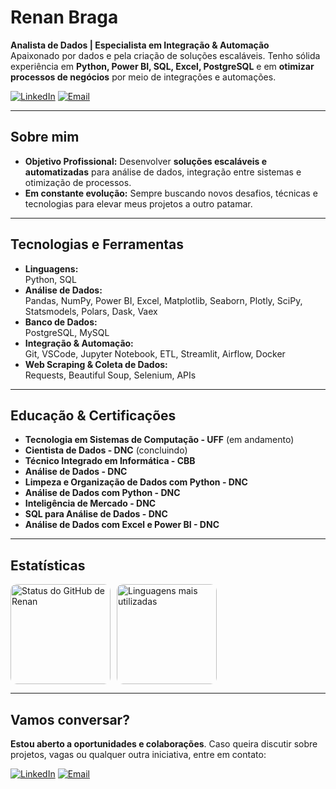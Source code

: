 # **Renan Braga**

**Analista de Dados | Especialista em Integração & Automação**  
Apaixonado por dados e pela criação de soluções escaláveis. Tenho sólida experiência em **Python, Power BI, SQL, Excel, PostgreSQL** e em **otimizar processos de negócios** por meio de integrações e automações.

[![LinkedIn](https://img.shields.io/badge/LinkedIn-0077B5?style=for-the-badge&logo=linkedin&logoColor=white)](https://www.linkedin.com/in/renanmrbraga)
[![Email](https://img.shields.io/badge/Email-D14836?style=for-the-badge&logo=gmail&logoColor=white)](mailto:renanmbraga@outlook.com)

---

## Sobre mim

- **Objetivo Profissional:** Desenvolver **soluções escaláveis e automatizadas** para análise de dados, integração entre sistemas e otimização de processos.  
- **Em constante evolução:** Sempre buscando novos desafios, técnicas e tecnologias para elevar meus projetos a outro patamar.

---

## Tecnologias e Ferramentas

- **Linguagens:**  
  Python, SQL  
- **Análise de Dados:**  
  Pandas, NumPy, Power BI, Excel, Matplotlib, Seaborn, Plotly, SciPy, Statsmodels, Polars, Dask, Vaex  
- **Banco de Dados:**  
  PostgreSQL, MySQL  
- **Integração & Automação:**  
  Git, VSCode, Jupyter Notebook, ETL, Streamlit, Airflow, Docker  
- **Web Scraping & Coleta de Dados:**  
  Requests, Beautiful Soup, Selenium, APIs

---

## Educação & Certificações

- **Tecnologia em Sistemas de Computação - UFF** (em andamento)  
- **Cientista de Dados - DNC** (concluindo)  
- **Técnico Integrado em Informática - CBB**  
- **Análise de Dados - DNC**  
- **Limpeza e Organização de Dados com Python - DNC**  
- **Análise de Dados com Python - DNC**  
- **Inteligência de Mercado - DNC**  
- **SQL para Análise de Dados - DNC**  
- **Análise de Dados com Excel e Power BI - DNC**

---

## Estatísticas

<p align="left" style="display: flex; gap: 10px;">
   <img height="160px" style="border-radius: 10px;" src="https://github-readme-stats.vercel.app/api?username=renanmrbraga&show_icons=true&theme=dark&locale=pt-br" alt="Status do GitHub de Renan" />
   <img height="160px" style="border-radius: 10px;" src="https://github-readme-stats.vercel.app/api/top-langs/?username=renanmrbraga&layout=compact&langs_count=10&theme=dark&locale=pt-br" alt="Linguagens mais utilizadas" />
</p>

---

## Vamos conversar?

**Estou aberto a oportunidades e colaborações**. Caso queira discutir sobre projetos, vagas ou qualquer outra iniciativa, entre em contato:

[![LinkedIn](https://img.shields.io/badge/LinkedIn-0077B5?style=for-the-badge&logo=linkedin&logoColor=white)](https://www.linkedin.com/in/renanmrbraga)
[![Email](https://img.shields.io/badge/Email-D14836?style=for-the-badge&logo=gmail&logoColor=white)](mailto:renanmbraga@outlook.com)
